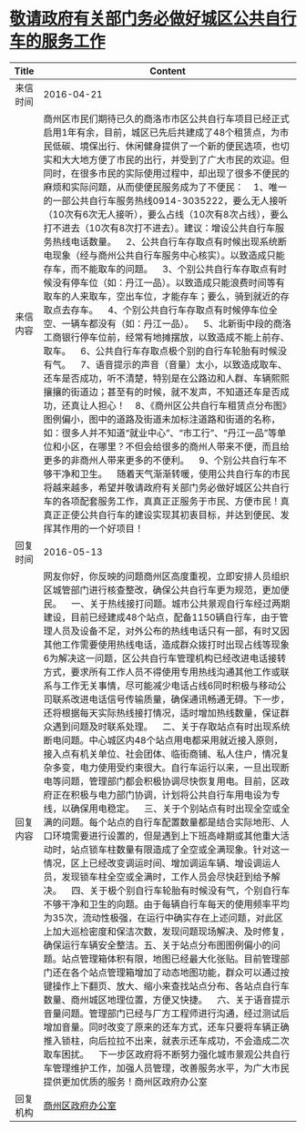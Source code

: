 # <a href="http://www.shangluo.gov.cn/zmhd/ldxxxx.jsp?urltype=leadermail.LeaderMailContentUrl&wbtreeid=1112&leadermailid=3588">敬请政府有关部门务必做好城区公共自行车的服务工作</a>
| Title |                                                                                                                                                                                                                                                                                                                                                                                                                                                                                                                                  Content                                                                                                                                                                                                                                                                                                                                                                                                                                                                                                                                  |
|:-----:|---------------------------------------------------------------------------------------------------------------------------------------------------------------------------------------------------------------------------------------------------------------------------------------------------------------------------------------------------------------------------------------------------------------------------------------------------------------------------------------------------------------------------------------------------------------------------------------------------------------------------------------------------------------------------------------------------------------------------------------------------------------------------------------------------------------------------------------------------------------------------------------------------------------------------------------------------------------------------------------------------------------------------------------------------------------------------|
| 来信时间  | 2016-04-21                                                                                                                                                                                                                                                                                                                                                                                                                                                                                                                                                                                                                                                                                                                                                                                                                                                                                                                                                                                                                                                                |
| 来信内容  | 商州区市民们期待已久的商洛市市区公共自行车项目已经正式启用1年有余，目前，城区已先后共建成了48个租赁点，为市民低碳、境保出行、休闲健身提供了一个新的便民选项，也切实和大大地方便了市民的出行，并受到了广大市民的欢迎。但同时，在很多市民的实际使用过程中，却出现了很多不便民的麻烦和实际问题，从而使便民服务成为了不便民：    1、唯一的一部公共自行车服务热线0914-3035222，要么无人接听（10次有6次无人接听），要么占线（10次有8次占线），要么打不进去（10次有8次打不进去）。建议：增设公共自行车服务热线电话数量。    2、公共自行车存取点有时候出现系统断电现象（经与商州公共自行车服务中心核实）。以致造成只能存车，而不能取车的问题。    3、个别公共自行车存取点有时候没有停车位（如：丹江一品）。以致造成只能浪费时间等有取车的人来取车，空出车位，才能存车；要么，骑到就近的存取点去存车。    4、个别公共自行车存取点有时候停车位全空、一辆车都没有（如：丹江一品）。    5、北新街中段的商洛工商银行停车位前，经常有地摊摆放，以致造成不能上前存、取车。    6、公共自行车存取点极个别的自行车轮胎有时候没有气。    7、语音提示的声音（音量）太小，以致造成取车、还车是否成功，听不清楚，特别是在公路边和人群、车辆熙熙攘攘的街道边；甚至有的时候，就不发声，不知道还车是否成功，还真让人担心！    8、《商州区公共自行车租赁点分布图》图例偏小，图中的道路及街道未加标注道路和街道的名称，如：很多人并不知道“就业中心”、“市工行”、“丹江一品”等单位和小区，在哪里？不但会给很多的商州人带来不便，而且给更多的非商州人带来更多的不便利。    9、个别公共自行车不够干净和卫生。    随着天气渐渐转暖，使用公共自行车的市民将越来越多，希望并敬请政府有关部门务必做好城区公共自行车的各项配套服务工作，真真正正服务于市民、方便市民！真真正正使公共自行车的建设实现其初衷目标，并达到便民、发挥其作用的一个好项目！                                                                                                                                                                           |
| 回复时间  | 2016-05-13                                                                                                                                                                                                                                                                                                                                                                                                                                                                                                                                                                                                                                                                                                                                                                                                                                                                                                                                                                                                                                                                |
| 回复内容  | 网友你好，你反映的问题商州区高度重视，立即安排人员组织区城管部门进行核查整改，确保公共自行车更为规范，更加便民。    一、关于热线接打问题。城市公共景观自行车经过两期建设，目前已经建成48个站点，配备1150辆自行车，由于管理人员及设备不足，对外公布的热线电话只有一部，有时又因其他工作需要使用热线电话，造成群众拨打时出现占线等现象6为解决这一问题，区公共自行车管理机构已经改进电话接转方式，要求所有工作人员不得使用专用热线沟通其他工作或联系与工作无关事情，尽可能减少电话占线6同时积极与移动公司联系改进电话信号传输质量，确保通讯畅通无碍。下一步，还将根据每天实际热线接打情况，适时增加热线数量，保证群众遇到问题及时联系处理。    二、关于存取站点有时出现系统断电问题。中心城区内48个站点用电都采用就近接入原则，接入点有机关单位、社会团体、临街商铺、私人住户，情况复杂多变，电力使用受约束很大。自行车运行以来，一旦出现断电等问题，管理部门都会积极协调尽快恢复用电。目前，区政府正在积极与电力部门协调，计划将公共自行车用电设为专线，以确保用电稳定。    三、关于个别站点有时出现全空或全满的问题。每个站点的自行车配置数量都是结合实际地形、人口环境需要进行设置的，但是遇到上下班高峰期或其他重大活动时，站点锁车柱数量有限造成了全空或全满现象。针对这一情况，区上已经改变调运时间、增加调运车辆、增设调运人员，发现锁车柱全空或全满时，工作人员会尽快赶到给予解决。    四、关于极个别自行车轮胎有时候没有气，个别自行车不够干净和卫生的向题。由于每辆自行车每天的使用频率平均为35次，流动性极强，在运行中确实存在上述问题，对此区上加大巡检密度和保洁次数，发现问题现场解决、及时修复，确保运行车辆安全整洁。五、关于站点分布图图例偏小的问题。站点管理箱体积有限，地图已经最大化张贴。目前管理部门还在各个站点管理箱增加了动态地图功能，群众可以通过按键操作上下翻页、放大、缩小来查找站点分布、各站点自行车数量、商州城区地理位置，方便又快捷。    六、关于语音提示音量问题。管理部门已经与厂方工程师进行沟通，经过测试后增加音量。同时改变了原来的还车方式，还车只要将车辆正确推入锁柱，向后拉拉不出来，就表示还车成功，不会造成二次取车困扰。    下一步区政府将不断努力强化城市景观公共自行车管理维护工作，加强人员管理，改善服务水平，为广大市民提供更加优质的服务！商州区政府办公室 |
| 回复机构  | <a href="../../categories/agencies/商州区政府办公室.md">商州区政府办公室</a>                                                                                                                                                                                                                                                                                                                                                                                                                                                                                                                                                                                                                                                                                                                                                                                                                                                                                                                                                                                                                |